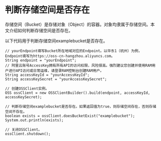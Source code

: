 # 判断存储空间是否存在

存储空间（Bucket）是存储对象（Object）的容器。对象均隶属于存储空间。本文介绍如何判断存储空间是否存在。

以下代码用于判断存储空间examplebucket是否存在。

```
// yourEndpoint填写Bucket所在地域对应的Endpoint。以华东1（杭州）为例，Endpoint填写为https://oss-cn-hangzhou.aliyuncs.com。
String endpoint = "yourEndpoint";
// 阿里云账号AccessKey拥有所有API的访问权限，风险很高。强烈建议您创建并使用RAM用户进行API访问或日常运维，请登录RAM控制台创建RAM用户。
String accessKeyId = "yourAccessKeyId";
String accessKeySecret = "yourAccessKeySecret";

// 创建OSSClient实例。
OSS ossClient = new OSSClientBuilder().build(endpoint, accessKeyId, accessKeySecret);

// 判断存储空间examplebucket是否存在。如果返回值为true，则存储空间存在，否则存储空间不存在。
boolean exists = ossClient.doesBucketExist("examplebucket");
System.out.println(exists);

// 关闭OSSClient。
ossClient.shutdown();            
```

